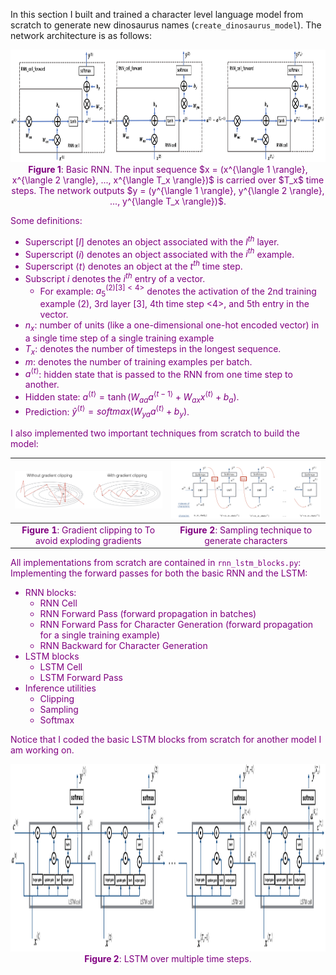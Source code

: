 In this section I built and trained a character level language model from scratch to generate new dinosaurus names (`create_dinosaurus_model`). The network architecture is as follows:

<img src="figures/rnn_forward.png" style="width:800px;height:180px;">
<caption><center><font color='purple'><b>Figure 1</b>: Basic RNN. The input sequence $x = (x^{\langle 1 \rangle}, x^{\langle 2 \rangle}, ..., x^{\langle T_x \rangle})$ is carried over $T_x$ time steps. The network outputs $y = (y^{\langle 1 \rangle}, y^{\langle 2 \rangle}, ..., y^{\langle T_x \rangle})$. </center></caption>

Some definitions:
* Superscript $[l]$ denotes an object associated with the $l^{th}$ layer. 
* Superscript $(i)$ denotes an object associated with the $i^{th}$ example. 
* Superscript $\langle t \rangle$ denotes an object at the $t^{th}$ time 
step. 
* Subscript $i$ denotes the $i^{th}$ entry of a vector.
    * For example: $a^{(2)[3]<4>}_5$ denotes the activation of the 2nd training example (2), 3rd layer [3], 4th time step <4>, and 5th entry in the vector.
* $n_x$: number of units (like a one-dimensional one-hot encoded vector) in a single time step of a single training example
* $T_{x}$: denotes the number of timesteps in the longest sequence.
* $m$: denotes the number of training examples per batch.
* $a^{\langle t \rangle}$: hidden state that is passed to the RNN from one time step to another.
* Hidden state: $a^{\langle t \rangle} = \tanh(W_{aa} a^{\langle t-1 \rangle} + W_{ax} x^{\langle t \rangle} + b_a)$.
* Prediction: $\hat{y}^{\langle t \rangle} = softmax(W_{ya} a^{\langle t \rangle} + b_y)$.

I also implemented two important techniques from scratch to build the model:

| ![Figure 1](figures/clip.png) | ![Figure 2](figures/sampling.png) |
|:-----------------------------:|:----------------------------------:|
| **Figure 1**: Gradient clipping to To avoid exploding gradients | **Figure 2**: Sampling technique to generate characters |

All implementations from scratch are contained in `rnn_lstm_blocks.py`:
Implementing the forward passes for both the basic RNN and the LSTM:
- RNN blocks:
    - RNN Cell
    - RNN Forward Pass (forward propagation in batches)
    - RNN Forward Pass for Character Generation (forward propagation for a single training example)
    - RNN Backward for Character Generation
- LSTM blocks
    - LSTM Cell
    - LSTM Forward Pass
- Inference utilities
    - Clipping
    - Sampling
    - Softmax

Notice that I coded the basic LSTM blocks from scratch for another model I am working on.

<img src="figures/lstm_forward.png" style="width:500;height:300px;">
<caption><center><font color='purple'><b>Figure 2</b>: LSTM over multiple time steps. </center></caption>
